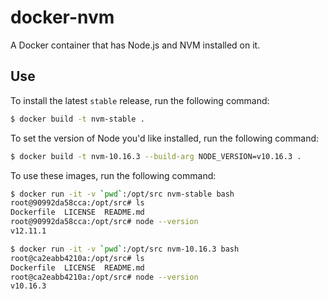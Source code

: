 # docker-nvm
A Docker container that has Node.js and NVM installed on it.

## Use

To install the latest `stable` release, run the following command:

```bash
$ docker build -t nvm-stable .
```

To set the version of Node you'd like installed, run the following command:

```bash
$ docker build -t nvm-10.16.3 --build-arg NODE_VERSION=v10.16.3 .
```

To use these images, run the following command:

```bash
$ docker run -it -v `pwd`:/opt/src nvm-stable bash
root@90992da58cca:/opt/src# ls
Dockerfile  LICENSE  README.md
root@90992da58cca:/opt/src# node --version
v12.11.1
```

```bash
$ docker run -it -v `pwd`:/opt/src nvm-10.16.3 bash
root@ca2eabb4210a:/opt/src# ls
Dockerfile  LICENSE  README.md
root@ca2eabb4210a:/opt/src# node --version
v10.16.3
```
